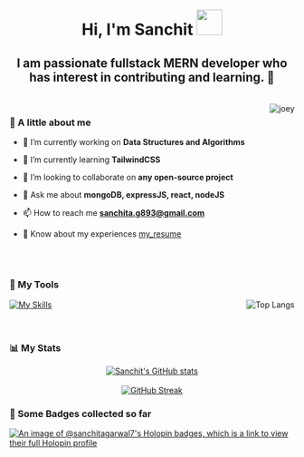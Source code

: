 <div align="center">
  
  # Hi, I'm Sanchit <img style="display: inline;" src="./assets/Hi.gif" width="45px"><br>
  ## I am passionate fullstack MERN developer who has interest in contributing and learning. 🦊
</div>
<br>
<img src="./assets/joey_gif.gif" alt="joey" align="right" />

### 💭 A little about me

  - 🔭 I’m currently working on **Data Structures and Algorithms**

  - 🌱 I’m currently learning **TailwindCSS**
  
  - 👯 I’m looking to collaborate on **any open-source project**
  
  <!--- 🤝 I’m looking for help with **JavaScript**
  
  - 👨‍💻 All of my projects are available at [xyz](xyz)-->
  
  - 💬 Ask me about **mongoDB, expressJS, react, nodeJS**
  
  - 📫 How to reach me **sanchita.g893@gmail.com**
  
  - 📄 Know about my experiences [my_resume](resume_link)
  
  <!--- ⚡ Fun fact **I think i am funny** -->
<br><br>
  
  ### 🧰 My Tools
  
  <a href="https://skillicons.dev">
        <img src="https://skillicons.dev/icons?i=cpp,html,css,js,mongodb,express,react,nodejs,git,bootstrap,jquery,npm,postman,vscode,tailwind,github&perline=7" alt="My Skills">
  </a>
  <a href="https://github.com/Sanchitagarwal7/github-readme-stats">
    <img align="right" src="https://github-readme-stats.vercel.app/api/top-langs/?username=Sanchitagarwal7&exclude_repo=Stock_Prediction&layout=donut&theme=midnight-purple"           alt="Top Langs">
  </a>
  <br><br><br>
  
  
  ### 📊 My Stats
  <div align="center">
  <a href="https://github.com/Sanchitagarwal7/">
        <img src="https://github-readme-stats.vercel.app/api?username=Sanchitagarwal7&hide=stars&show=prs_merged,prs_merged_percentage&show_icons=true&theme=midnight-purple&bg_color=00000000" alt="Sanchit's GitHub stats">
  </a>
  </div>
  <br>
<div align="center">
  <a href="https://git.io/streak-stats">
    <img src="https://streak-stats.demolab.com/?user=DenverCoder1&theme=midnight-purple" alt="GitHub Streak">
</a>
</div>

### 🔰 Some Badges collected so far

[![An image of @sanchitagarwal7's Holopin badges, which is a link to view their full Holopin profile](https://holopin.me/sanchitagarwal7)](https://holopin.io/@sanchitagarwal7)

